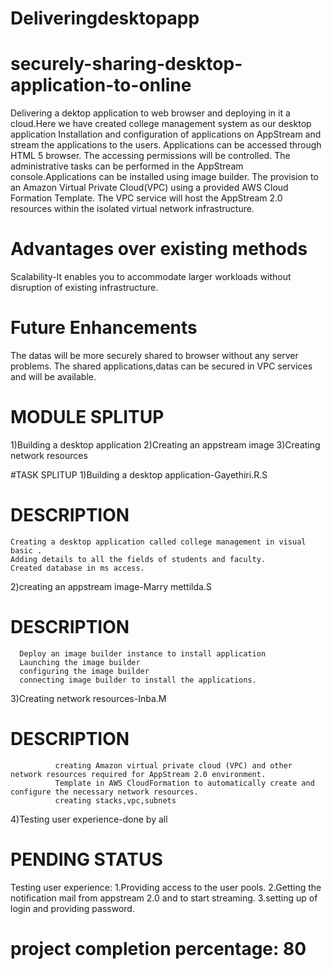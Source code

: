 # Deliveringdesktopapp
# securely-sharing-desktop-application-to-online
Delivering a dektop application to web browser and deploying in it a cloud.Here we have created college management system as our desktop application Installation and configuration of applications on AppStream and stream the applications to the users. Applications can be accessed through HTML 5 browser. The accessing permissions will be controlled. The administrative tasks can be performed in the AppStream console.Applications can be installed using image builder. The provision to an Amazon Virtual Private Cloud(VPC) using a provided AWS Cloud Formation Template. The VPC service will host the AppStream 2.0 resources within the isolated virtual network infrastructure.

# Advantages over existing methods 
Scalability-It enables you to accommodate larger workloads without disruption of existing infrastructure.

# Future Enhancements 
The datas will be more securely shared to browser without any server problems.
The shared applications,datas can be secured in VPC services and will be available.

# MODULE SPLITUP
1)Building a desktop application
2)Creating an appstream image
3)Creating network resources

#TASK SPLITUP
1)Building a desktop application-Gayethiri.R.S 
#  DESCRIPTION
    Creating a desktop application called college management in visual basic .
    Adding details to all the fields of students and faculty.
    Created database in ms access.
2)creating an appstream image-Marry mettilda.S 
# DESCRIPTION
      Deploy an image builder instance to install application
      Launching the image builder
      configuring the image builder
      connecting image builder to install the applications.
3)Creating network resources-Inba.M
# DESCRIPTION
              creating Amazon virtual private cloud (VPC) and other network resources required for AppStream 2.0 environment.
              Template in AWS CloudFormation to automatically create and configure the necessary network resources. 
              creating stacks,vpc,subnets
   
4)Testing user experience-done by all

# PENDING STATUS
Testing user experience:
1.Providing access to the user pools.
2.Getting the notification mail from appstream 2.0 and to start streaming.
3.setting up of login and providing password.

# project completion percentage: 80

